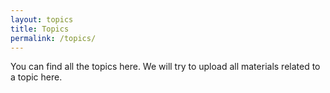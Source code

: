 ```yaml
---
layout: topics
title: Topics
permalink: /topics/
---
```

You can find all the topics here. We will try to upload all materials related to a topic here.